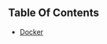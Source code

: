 
## Table Of Contents

* [Docker](https://github.com/ShivaBhattacharjee/DevOps/blob/master/Docker/docker.md)

